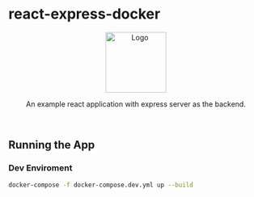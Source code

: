 # react-express-docker
<p align="center">
<img src="https://user-images.githubusercontent.com/12064825/213917034-c874abb5-f424-4ce0-9bd0-511ce37ceff5.png" alt="Logo" height="120">
</p>
<p align="center">An example react application with express server as the backend.</p>

<br />

## Running the App

### Dev Enviroment
```sh
docker-compose -f docker-compose.dev.yml up --build
```
